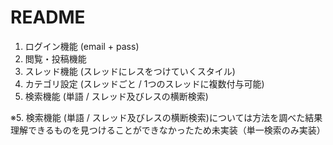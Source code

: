 # README

1. ログイン機能 (email + pass)
2. 閲覧・投稿機能
3. スレッド機能 (スレッドにレスをつけていくスタイル)
4. カテゴリ設定 (スレッドごと / 1つのスレッドに複数付与可能)
5. 検索機能 (単語 / スレッド及びレスの横断検索)

※5. 検索機能 (単語 / スレッド及びレスの横断検索)については方法を調べた結果理解できるものを見つけることができなかったため未実装（単一検索のみ実装）
